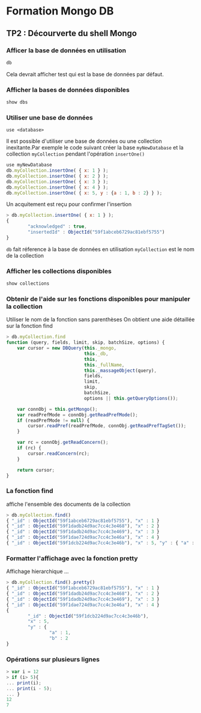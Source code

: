 # Formation Mongo DB


## TP2 : Décourverte du shell Mongo
### Afficer la base de données en utilisation
```js
db
```
Cela devrait afficher test qui est la base de données par défaut.


### Afficher la bases de données disponibles
```js
show dbs
``````

### Utiliser une base de données
```shell
use <database>
```
Il est possible d'utiliser une base de données ou une collection inexitante.Par exemple le code suivant créer la base `myNewDatabase` et la collection `myCollection` pendant l'opération `insertOne()` 
```js
use myNewDatabase
db.myCollection.insertOne( { x: 1 } );
db.myCollection.insertOne( { x: 2 } );
db.myCollection.insertOne( { x: 3 } );
db.myCollection.insertOne( { x: 4 } );
db.myCollection.insertOne( { x: 5, y : {a : 1, b : 2} } );
```
Un acquitement est reçu pour confirmer l'insertion
```js
> db.myCollection.insertOne( { x: 1 } );
{
        "acknowledged" : true,
        "insertedId" : ObjectId("59f1abceb6729ac81ebf5755")
}
```

`db` fait réference à la base de données en utilisation 
`myCollection` est le nom de la collection

### Afficher les collections disponibles
```js
show collections
```

### Obtenir de l'aide sur les fonctions disponibles pour manipuler la collection
Utiliser le nom de la fonction sans parenthèses
On obtient une aide détaillée sur la fonction find
```js
> db.myCollection.find
function (query, fields, limit, skip, batchSize, options) {
    var cursor = new DBQuery(this._mongo,
                             this._db,
                             this,
                             this._fullName,
                             this._massageObject(query),
                             fields,
                             limit,
                             skip,
                             batchSize,
                             options || this.getQueryOptions());

    var connObj = this.getMongo();
    var readPrefMode = connObj.getReadPrefMode();
    if (readPrefMode != null) {
        cursor.readPref(readPrefMode, connObj.getReadPrefTagSet());
    }

    var rc = connObj.getReadConcern();
    if (rc) {
        cursor.readConcern(rc);
    }

    return cursor;
}
```

### La fonction find
affiche l'ensemble des documents de la collection
```js
> db.myCollection.find()
{ "_id" : ObjectId("59f1abceb6729ac81ebf5755"), "x" : 1 }
{ "_id" : ObjectId("59f1dadb24d9ac7cc4c3e468"), "x" : 2 }
{ "_id" : ObjectId("59f1dadb24d9ac7cc4c3e469"), "x" : 3 }
{ "_id" : ObjectId("59f1dae724d9ac7cc4c3e46a"), "x" : 4 }
{ "_id" : ObjectId("59f1dcb224d9ac7cc4c3e46b"), "x" : 5, "y" : { "a" : 1, "b" : 2 } }
```
### Formatter l'affichage avec la fonction pretty
Affichage hierarchique ...
```js
> db.myCollection.find().pretty()
{ "_id" : ObjectId("59f1abceb6729ac81ebf5755"), "x" : 1 }
{ "_id" : ObjectId("59f1dadb24d9ac7cc4c3e468"), "x" : 2 }
{ "_id" : ObjectId("59f1dadb24d9ac7cc4c3e469"), "x" : 3 }
{ "_id" : ObjectId("59f1dae724d9ac7cc4c3e46a"), "x" : 4 }
{
        "_id" : ObjectId("59f1dcb224d9ac7cc4c3e46b"),
        "x" : 5,
        "y" : {
                "a" : 1,
                "b" : 2
}
```


### Opérations sur plusieurs lignes
```js
> var i = 12
> if (i> 5){
... print(i);
... print(i - 5);
... }
12
7
```